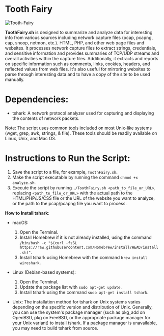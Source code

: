 # Tooth Fairy
![Tooth-Fairy](https://github.com/NullRobot/Tooth-Fairy/assets/58863699/12b0c5d2-db07-4c6a-9275-f0f4048a46c7)

**ToothFairy.sh** is designed to summarize and analyze data for interesting info from various sources including network capture files (pcap, pcapng, cap, snoop, netmon, etc.). HTML, PHP, and other web page files and websites. It processes network capture files to extract strings, credentials, and sensitive information and provides summaries of TCP/UDP streams and overall activities within the capture files. Additionally, it extracts and reports on specific information such as comments, links, cookies, headers, and reflected values from web files. It's also useful for mirroring websites to parse through interesting data and to have a copy of the site to be used manually.

# Dependencies:
- tshark: A network protocol analyzer used for capturing and displaying the contents of network packets.

Note: The script uses common tools included on most Unix-like systems (wget, grep, awk, strings, & file). These tools should be readily available on Linux, Unix, and Mac OS. 

# Instructions to Run the Script:
1. Save the script to a file, for example, `ToothFairy.sh`.
2. Make the script executable by running the command `chmod +x analyze.sh`.
3. Execute the script by running `./ToothFairy.sh <path_to_file_or_URL>`, replacing `<path_to_file_or_URL>` with the actual path to the HTML/PHP/JS/CSS file or the URL of the website you want to analyze, or the path to the pcap/pcapng file you want to process.

**How to Install tshark:**
- macOS:
  1. Open the Terminal.
  2. Install Homebrew if it is not already installed, using the command `/bin/bash -c "$(curl -fsSL https://raw.githubusercontent.com/Homebrew/install/HEAD/install.sh)"`.
  3. Install tshark using Homebrew with the command `brew install wireshark`.

- Linux (Debian-based systems):
  1. Open the Terminal.
  2. Update the package list with `sudo apt-get update`.
  3. Install tshark using the command `sudo apt-get install tshark`.

- Unix:
  The installation method for tshark on Unix systems varies depending on the specific version and distribution of Unix. Generally, you can use the system's package manager (such as pkg_add on OpenBSD, pkg on FreeBSD, or the appropriate package manager for your Unix variant) to install tshark. If a package manager is unavailable, you may need to build tshark from source.
